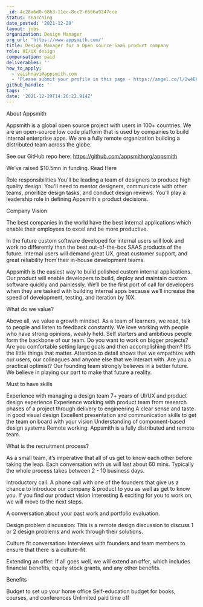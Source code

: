 ```yaml
---
_id: 4c28a6d0-68b3-11ec-8cc2-6566a9247cce
status: searching
date_posted: '2021-12-29'
layout: jobs
organization: Design Manager
org_url: 'https://www.appsmith.com/'
title: Design Manager for a Open source SaaS product company
role: UI/UX design
compensation: paid
deliverables: ''
how_to_apply:
  - vaishnavi@appsmith.com
  - 'Please submit your profile in this page - https://angel.co/l/2w4E8R'
github_handle: ''
tags: ''
date: '2021-12-29T14:26:22.914Z'
---
```

About Appsmith

Appsmith is a global open source project with users in 100+ countries. We are an open-source low code platform that is used by companies to build internal enterprise apps. We are a fully remote organization building a distributed team across the globe.

See our GitHub repo here: https://github.com/appsmithorg/appsmith

We’ve raised $10.5mn in funding. Read Here

Role responsibilities You'll be leading a team of designers to produce high quality design. You'll need to mentor designers, communicate with other teams, prioritize design tasks, and conduct design reviews. You'll play a leadership role in defining Appsmith's product decisions.

Company Vision

The best companies in the world have the best internal applications which enable their employees to excel and be more productive.

In the future custom software developed for internal users will look and work no differently than the best out-of-the-box SAAS products of the future. Internal users will demand great UX, great customer support, and great reliability from their in-house development teams.

Appsmith is the easiest way to build polished custom internal applications. Our product will enable developers to build, deploy and maintain custom software quickly and painlessly. We’ll be the first port of call for developers when they are tasked with building internal apps because we’ll increase the speed of development, testing, and iteration by 10X.

What do we value?

Above all, we value a growth mindset. As a team of learners, we read, talk to people and listen to feedback constantly. We love working with people who have strong opinions, weakly held. Self starters and ambitious people form the backbone of our team. Do you want to work on bigger projects? Are you comfortable setting large goals and then accomplishing them? It’s the little things that matter. Attention to detail shows that we empathize with our users, our colleagues and anyone else that we interact with. Are you a practical optimist? Our founding team strongly believes in a better future. We believe in playing our part to make that future a reality.

Must to have skills

Experience with managing a design team
7+ years of UI/UX and product design experience
Experience working with product team from research phases of a project through delivery to engineering
A clear sense and taste in good visual design
Excellent presentation and communication skills to get the team on board with your vision
Understanding of component-based design systems
Remote working: Appsmith is a fully distributed and remote team.

What is the recruitment process?

As a small team, it’s imperative that all of us get to know each other before taking the leap. Each conversation with us will last about 60 mins. Typically the whole process takes between 2 - 10 business days.

Introductory call: A phone call with one of the founders that give us a chance to introduce our company & product to you as well as get to know you. If you find our product vision interesting & exciting for you to work on, we will move to the next steps.

A conversation about your past work and portfolio evaluation.

Design problem discussion: This is a remote design discussion to discuss 1 or 2 design problems and work through their solutions.

Culture fit conversation: Interviews with founders and team members to ensure that there is a culture-fit.

Extending an offer: If all goes well, we will extend an offer, which includes financial benefits, equity stock grants, and any other benefits.

Benefits

Budget to set up your home office Self-education budget for books, courses, and conferences Unlimited paid time off
